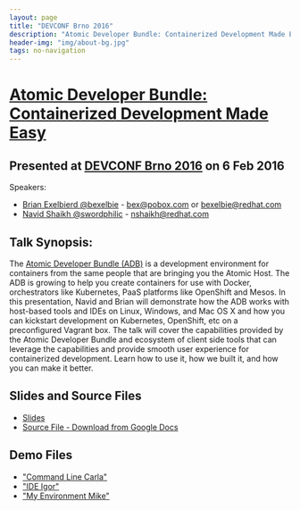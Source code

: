 ```yaml
---
layout: page
title: "DEVCONF Brno 2016"
description: "Atomic Developer Bundle: Containerized Development Made Easy"
header-img: "img/about-bg.jpg"
tags: no-navigation
---
```


# [Atomic Developer Bundle: Containerized Development Made Easy](https://devconfcz2016.sched.org/event/53556807a38c5eb825ebdfdebccd1def)
## Presented at [DEVCONF Brno 2016](http://devconf.cz/) on 6 Feb 2016

Speakers: 
- [Brian Exelbierd @bexelbie](https://twitter.com/bexelbie) - bex@pobox.com or bexelbie@redhat.com
- [Navid Shaikh @swordphilic](https://twitter.com/swordphilic) - nshaikh@redhat.com

## Talk Synopsis:
The [Atomic Developer Bundle
(ADB)](https://github.com/projectatomic/adb-atomic-developer-bundle/)
is a development environment for containers from the same people that
are bringing you the Atomic Host. The ADB is growing to help you create
containers for use with Docker, orchestrators like Kubernetes, PaaS
platforms like OpenShift and Mesos. In this presentation, Navid and
Brian will demonstrate how the ADB works with host-based tools and IDEs
on Linux, Windows, and Mac OS X and how you can kickstart development
on Kubernetes, OpenShift, etc on a preconfigured Vagrant box. The talk
will cover the capabilities provided by the Atomic Developer Bundle and
ecosystem of client side tools that can leverage the capabilities and
provide smooth user experience for containerized development. Learn how
to use it, how we built it, and how you can make it better.

## Slides and Source Files

- [Slides](ADB_DevConf_2016.pdf)
- [Source File - Download   from Google Docs](slides.pptx)

## Demo Files

- ["Command Line Carla"](carla)
- ["IDE Igor"](igor)
- ["My Environment Mike"](mike)
